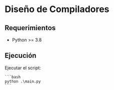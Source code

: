 # Diseño de Compiladores

## Requerimientos

-   Python >= 3.8

## Ejecución

Ejecutar el script:

    ```bash
    python .\main.py
    ```
